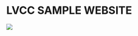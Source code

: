 # LVCC SAMPLE WEBSITE
![](https://github.com/lvcc-wad/Students/blob/master/BSIS/Sedurante-Norlieta/Sample-Website/index.png)
